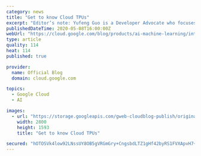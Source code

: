 ```yaml
---
category: news
title: "Get to know Cloud TPUs"
excerpt: "Editor’s note: Yufeng Guo is a Developer Advocate who focuses on AI technologies.No matter what type of workloads we’re running, we’re always looking for more computational power. With general purpose processors, we’re quickly coming up against a hard limit: the laws of physics. At the same time, the"
publishedDateTime: 2020-05-08T16:00:00Z
webUrl: "https://cloud.google.com/blog/products/ai-machine-learning/introduction-to-cloud-tpus-video-series/"
type: article
quality: 114
heat: 114
published: true

provider:
  name: Official Blog
  domain: cloud.google.com

topics:
  - Google Cloud
  - AI

images:
  - url: "https://storage.googleapis.com/gweb-cloudblog-publish/original_images/tpu-v2-1.max-2800x2800.jpg"
    width: 2800
    height: 1593
    title: "Get to know Cloud TPUs"

secured: "hOTOSVk4low92LNssUY8OB5gVRGmGry+CngsbdLTZ1gHf42byRS1FVXApvH7+gtXdFHJS00MqNNahFACiEMG5GBOm6B4h13/spk2CjYjPxF/5pyQIjMHBxL1WeJzpE/gxSITOh7FWSyAdlKGdU7Dox5N6hgKIA3qKDZoGUQ7X9yb7M0xhIV+bm+/fwuEnVxTNTV+fh5MGJ5DQ4XiuL+HeCU3QQgtbRye7XKDllngGuZxce6HYvVNETm1fBp8LQ90ViEVDDK0Fa9E15xLVNDRzM9P4QX4V4YvjUQjGHSuLh+GePwVmLDuWqB7Szw0gjIBmdJ5gOmUYiyvfWf2snR2aQ==;EJuQ2u9khkg2nUQovJuK5g=="
---
```



